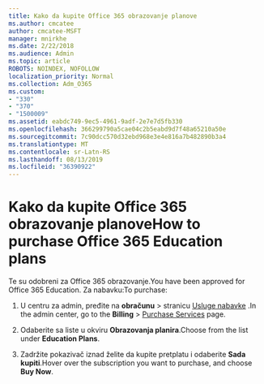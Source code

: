 ```yaml
---
title: Kako da kupite Office 365 obrazovanje planove
ms.author: cmcatee
author: cmcatee-MSFT
manager: mnirkhe
ms.date: 2/22/2018
ms.audience: Admin
ms.topic: article
ROBOTS: NOINDEX, NOFOLLOW
localization_priority: Normal
ms.collection: Adm_O365
ms.custom:
- "330"
- "370"
- "1500009"
ms.assetid: eabdc749-9ec5-4961-9adf-2e7e7d5fb330
ms.openlocfilehash: 366299790a5cae04c2b5eabd9d7f48a65210a50e
ms.sourcegitcommit: 7c90dcc570d32ebd968e3e4e816a7b482890b3a4
ms.translationtype: MT
ms.contentlocale: sr-Latn-RS
ms.lasthandoff: 08/13/2019
ms.locfileid: "36390922"
---
```

# <a name="how-to-purchase-office-365-education-plans"></a><span data-ttu-id="ee54d-102">Kako da kupite Office 365 obrazovanje planove</span><span class="sxs-lookup"><span data-stu-id="ee54d-102">How to purchase Office 365 Education plans</span></span>

<span data-ttu-id="ee54d-103">Te su odobreni za Office 365 obrazovanje.</span><span class="sxs-lookup"><span data-stu-id="ee54d-103">You have been approved for Office 365 Education.</span></span> <span data-ttu-id="ee54d-104">Za nabavku:</span><span class="sxs-lookup"><span data-stu-id="ee54d-104">To purchase:</span></span>
  
1. <span data-ttu-id="ee54d-105">U centru za admin, pređite na **obračunu** \> stranicu [Usluge nabavke](https://go.microsoft.com/fwlink/p/?linkid=868433) .</span><span class="sxs-lookup"><span data-stu-id="ee54d-105">In the admin center, go to the **Billing** \> [Purchase Services](https://go.microsoft.com/fwlink/p/?linkid=868433) page.</span></span>

2. <span data-ttu-id="ee54d-106">Odaberite sa liste u okviru **Obrazovanja planira**.</span><span class="sxs-lookup"><span data-stu-id="ee54d-106">Choose from the list under **Education Plans**.</span></span>

3. <span data-ttu-id="ee54d-107">Zadržite pokazivač iznad želite da kupite pretplatu i odaberite **Sada kupiti**.</span><span class="sxs-lookup"><span data-stu-id="ee54d-107">Hover over the subscription you want to purchase, and choose **Buy Now**.</span></span>